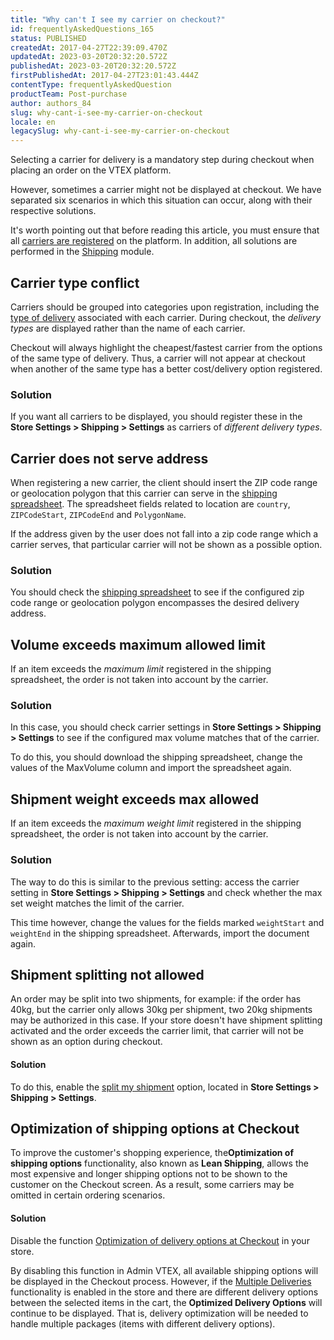 ```yaml
---
title: "Why can't I see my carrier on checkout?"
id: frequentlyAskedQuestions_165
status: PUBLISHED
createdAt: 2017-04-27T22:39:09.470Z
updatedAt: 2023-03-20T20:32:20.572Z
publishedAt: 2023-03-20T20:32:20.572Z
firstPublishedAt: 2017-04-27T23:01:43.444Z
contentType: frequentlyAskedQuestion
productTeam: Post-purchase
author: authors_84
slug: why-cant-i-see-my-carrier-on-checkout
locale: en
legacySlug: why-cant-i-see-my-carrier-on-checkout
---
```


Selecting a carrier for delivery is a mandatory step during checkout when placing an order on the VTEX platform.

However, sometimes a carrier might not be displayed at checkout. We have separated six scenarios in which this situation can occur, along with their respective solutions.

It's worth pointing out that before reading this article, you must ensure that all [carriers are registered](https://help.vtex.com/en/tutorial/transportadoras-na-vtex--7u9duMD5UQa2QQwukAWMcE) on the platform. In addition, all solutions are performed in the [Shipping](https://help.vtex.com/pt/tutorial/visao-geral-logistics--tutorials_143) module.

## Carrier type conflict 

Carriers should be grouped into categories upon registration, including the [type of delivery](https://help.vtex.com/en/tutorial/como-funciona-o-tipo-de-entrega/) associated with each carrier. During checkout, the _delivery types_ are displayed rather than the name of each carrier. 

Checkout will always highlight the cheapest/fastest carrier from the options of the same type of delivery. Thus, a carrier will not appear at checkout when another of the same type has a better cost/delivery option registered. 

### Solution

If you want all carriers to be displayed, you should register these in the **Store Settings > Shipping > Settings** as carriers of _different delivery types_.

## Carrier does not serve address

When registering a new carrier, the client should insert the ZIP code range or geolocation polygon that this carrier can serve in the [shipping spreadsheet](https://help.vtex.com/en/tutorial/--45I9m2rknucSmYigA2AE0G "shipping spreadsheet"). The spreadsheet fields related to location are `country`, `ZIPCodeStart`, `ZIPCodeEnd` and `PolygonName`.

If the address given by the user does not fall into a zip code range which a carrier serves, that particular carrier will not be shown as a possible option.

### Solution

You should check the [shipping spreadsheet](https://help.vtex.com/en/tutorial/--45I9m2rknucSmYigA2AE0G "shipping spreadsheet") to see if the configured zip code range or geolocation polygon encompasses the desired delivery address.

## Volume exceeds maximum allowed limit 

If an item exceeds the _maximum limit_ registered in the shipping spreadsheet, the order is not taken into account by the carrier.

### Solution

In this case, you should check carrier settings in **Store Settings > Shipping > Settings** to see if the configured max volume matches that of the carrier.

To do this, you should download the shipping spreadsheet, change the values of the MaxVolume column and import the spreadsheet again. 

## Shipment weight exceeds max allowed

If an item exceeds the _maximum weight limit_ registered in the shipping spreadsheet, the order is not taken into account by the carrier.

### Solution

The way to do this is similar to the previous setting: access the carrier setting in **Store Settings > Shipping > Settings** and check whether the max set weight matches the limit of the carrier.

This time however, change the values for the fields marked `weightStart` and `weightEnd` in the shipping spreadsheet. Afterwards, import the document again.

## Shipment splitting not allowed

An order may be split into two shipments, for example: if the order has 40kg, but the carrier only allows 30kg per shipment, two 20kg shipments may be authorized in this case. If your store doesn't have shipment splitting activated and the order exceeds the carrier limit, that carrier will not be shown as an option during checkout.

#### Solution

To do this, enable the [split my shipment](https://help.vtex.com/en/tutorial/--tutorials_109) option, located in **Store Settings > Shipping > Settings**.

## Optimization of shipping options at Checkout

To improve the customer's shopping experience, the**Optimization of shipping options** functionality, also known as **Lean Shipping**, allows the most expensive and longer shipping options not to be shown to the customer on the Checkout screen. As a result, some carriers may be omitted in certain ordering scenarios.

#### Solution

Disable the function [Optimization of delivery options at Checkout](https://help.vtex.com/en/tutorial/optimization-of-shipping-options-at-checkout--6DeGO9eBSFWe4XkoS0SxAB) in your store.

<div class="alert alert-warning">
By disabling this function in Admin VTEX, all available shipping options will be displayed in the Checkout process. However, if the <a href="https://help.vtex.com/en/tutorial/order-split-and-delivery-split--jQvzA6QgSd51e2p6bthoV#">Multiple Deliveries</a> functionality is enabled in the store and there are different delivery options between the selected items in the cart, the <b>Optimized Delivery Options</b> will continue to be displayed. That is, delivery optimization will be needed to handle multiple packages (items with different delivery options).
</div>
